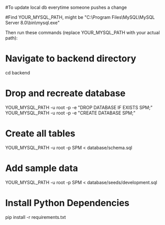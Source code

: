 #To update local db everytime someone pushes a change

#Find YOUR_MYSQL_PATH, might be "C:\Program Files\MySQL\MySQL Server 8.0\bin\mysql.exe"

Then run these commands (replace YOUR_MYSQL_PATH with your actual path):
# Navigate to backend directory
cd backend

# Drop and recreate database
YOUR_MYSQL_PATH -u root -p -e "DROP DATABASE IF EXISTS SPM;"
YOUR_MYSQL_PATH -u root -p -e "CREATE DATABASE SPM;"

# Create all tables
YOUR_MYSQL_PATH -u root -p SPM < database/schema.sql

# Add sample data
YOUR_MYSQL_PATH -u root -p SPM < database/seeds/development.sql



# Install Python Dependencies
pip install -r requirements.txt
